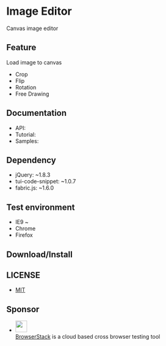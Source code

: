 # Image Editor
Canvas image editor

## Feature
Load image to canvas
* Crop
* Flip
* Rotation
* Free Drawing

## Documentation
* API:
* Tutorial:
* Samples:

## Dependency
* jQuery: ~1.8.3
* tui-code-snippet: ~1.0.7
* fabric.js: ~1.6.0

## Test environment
* IE9 ~
* Chrome
* Firefox

## Download/Install

## LICENSE
* [MIT](LICENSE)

## Sponsor
* <img src="https://cloud.githubusercontent.com/assets/12269563/12287774/8cf4d2c0-ba12-11e5-9fa8-0a9c452cca05.png" height="30"><br>
 [BrowserStack](https://www.browserstack.com/) is a cloud based cross browser testing tool
